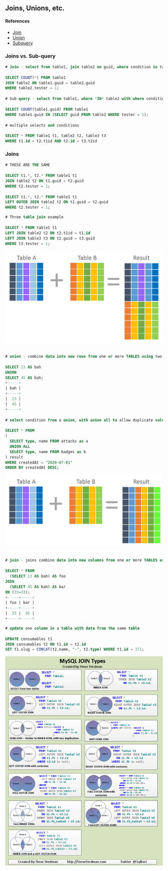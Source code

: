 
## Joins, Unions, etc.

#### References

* [Join](https://www.w3schools.com/sql/sql_join.asp)
* [Union](https://www.w3schools.com/sql/sql_union.asp)
* [Subquery](https://www.mysqltutorial.org/mysql-subquery/)



### Joins vs. Sub-query

```sql
# Join - select from table1, join table2 on guid, where condition in table2

SELECT COUNT(*) FROM table1
JOIN table2 ON table1.guid = table2.guid
WHERE table2.tester = 1;

# Sub-query - select from table1, where *IN* table2 with where condition

SELECT COUNT(table1.guid) FROM table1
WHERE table1.guid IN (SELECT guid FROM table2 WHERE tester = 1);

# multiple selects and conditions

SELECT * FROM table1 t1, table2 t2, table3 t3 
WHERE t1.id = t2.t1id AND t2.id = t3.t2id


```

### Joins

```sql
# THESE ARE THE SAME

SELECT t1.*, t2.* FROM table1 t1
JOIN table2 t2 ON t1.guid = t2.guid
WHERE t2.tester = 1;

SELECT t1.*, t2.* FROM table1 t1
LEFT OUTER JOIN table2 t2 ON t1.guid = t2.guid
WHERE t2.tester = 1;
```


```sql
# Three table join example

SELECT * FROM table1 t1
LEFT JOIN table2 t2 ON t2.t1id = t1.id
LEFT JOIN table3 t3 ON t2.guid = t3.guid
WHERE t3.tester = 1;

```





<img src="img/union-example.png" />

```sql

# union - combine data into new rows from one or more TABLES using two or more select statements

SELECT 23 AS bah 
UNION
SELECT 45 AS bah;
+-----+
| bah |
+-----+
|  23 | 
|  45 | 
+-----+

# select condition from a union, with union all to allow duplicate values 

SELECT * FROM
(
  SELECT type, name FROM attacks as a
  UNION ALL
  SELECT type, name FROM badges as b
) result
WHERE createdAt = "2020-07-01"
ORDER BY createdAt DESC; 


```

<img src="img/join-example.png" />

```sql

# join - joins combine data into new columns from one or more TABLES using a cartesian product

SELECT * FROM 
  (SELECT 23 AS bah) AS foo 
JOIN 
  (SELECT 45 AS bah) AS bar
ON (33=33);
+-----+-----+
| foo | bar |
+-----+-----+
|  23 |  45 | 
+-----+-----+


```





```sql
# update one column in a table with data from the same table

UPDATE consumables t1 
JOIN consumables t2 ON t1.id = t2.id
SET t1.slug = CONCAT(t2.name, "-", t2.type) WHERE t1.id = 371;

```


<img src="img/MySqlJoinTypesThumbnail-774x1024.png" />
